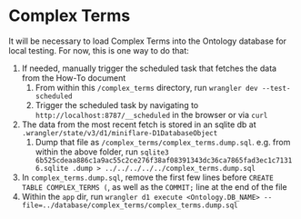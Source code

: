 # Complex Terms

It will be necessary to load Complex Terms into the Ontology database for local testing.  For now, this is one way to do that:

1. If needed, manually trigger the scheduled task that fetches the data from the How-To document
   1. From within this `/complex_terms` directory, run `wrangler dev --test-scheduled`
   1. Trigger the scheduled task by navigating to `http://localhost:8787/__scheduled` in the browser or via `curl`
1. The data from the most recent fetch is stored in an sqlite db at `.wrangler/state/v3/d1/miniflare-D1DatabaseObject`
   1. Dump that file as `/complex_terms/complex_terms.dump.sql`. e.g. from within the above folder, run `sqlite3 6b525cdeaa886c1a9ac55c2ce276f38af08391343dc36ca7865fad3ec1c71316.sqlite .dump > ../../../../../complex_terms.dump.sql`
1. In `complex_terms.dump.sql`, remove the first few lines before `CREATE TABLE COMPLEX_TERMS (`, as well as the `COMMIT;` line at the end of the file
1. Within the `app` dir, run `wrangler d1 execute <Ontology.DB_NAME> --file=../database/complex_terms/complex_terms.dump.sql`
